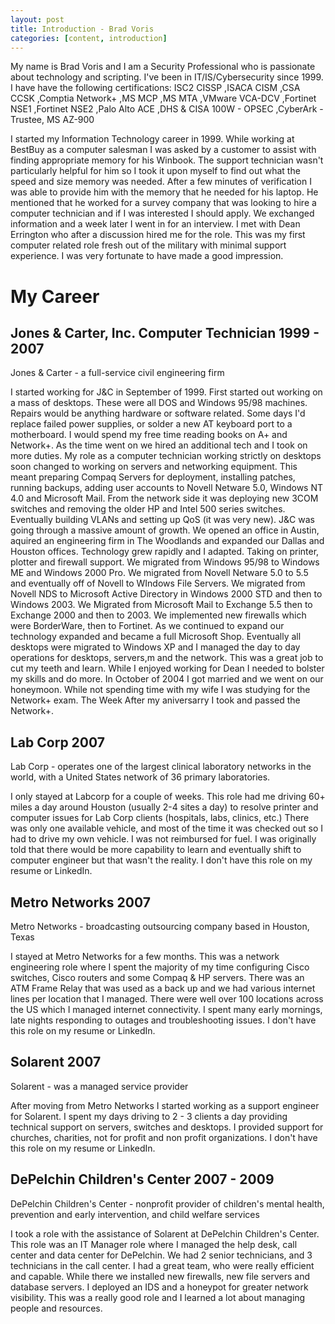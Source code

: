 ```yaml
---
layout: post
title: Introduction - Brad Voris
categories: [content, introduction]
---
```


My name is Brad Voris and I am a Security Professional who is passionate about technology and scripting. I've been in IT/IS/Cybersecurity since 1999. I have have the following certifications: ISC2 CISSP ,ISACA CISM ,CSA CCSK ,Comptia Network+ ,MS MCP ,MS MTA ,VMware VCA-DCV ,Fortinet NSE1 ,Fortinet NSE2 ,Palo Alto ACE ,DHS & CISA 100W - OPSEC ,CyberArk - Trustee, MS AZ-900

I started my Information Technology career in 1999. While working at BestBuy as a computer salesman I was asked by a customer to assist with finding appropriate memory for his Winbook. The support technician wasn't particularly helpful for him so I took it upon myself to find out what the speed and size memory was needed. After a few minutes of verification I was able to provide him with the memory that he needed for his laptop. He mentioned that he worked for a survey company that was looking to hire a computer technician and if I was interested I should apply. We exchanged information and a week later I went in for an interview. I met with Dean Errington who after a discussion hired me for the role. This was my first computer related role fresh out of the military with minimal support experience. I was very fortunate to have made a good impression.

# My Career
## Jones & Carter, Inc. Computer Technician 1999 - 2007
Jones & Carter -  a full-service civil engineering firm

I started working for J&C in September of 1999. First started out working on a mass of desktops. These were all DOS and Windows 95/98 machines. Repairs would be anything hardware or software related. Some days I'd replace failed power supplies, or solder a new AT keyboard port to a motherboard. I would spend my free time reading books on A+ and Network+. As the time went on we hired an additional tech and I took on more duties. My role as a computer technician working strictly on desktops soon changed to working on servers and networking equipment. This meant preparing Compaq Servers for deployment, installing patches, running backups, adding user accounts to Novell Netware 5.0, Windows NT 4.0 and Microsoft Mail. From the network side it was deploying new 3COM switches and removing the older HP and Intel 500 series switches. Eventually building VLANs and setting up QoS (it was very new). J&C was going through a massive amount of growth. We opened an office in Austin, aquired an engineering firm in The Woodlands and expanded our Dallas and Houston offices. Technology grew rapidly and I adapted. Taking on printer, plotter and firewall support. We migrated from Windows 95/98 to Windows ME and Windows 2000 Pro. We migrated from Novell Netware 5.0 to 5.5 and eventually off of Novell to WIndows File Servers. We migrated from Novell NDS to Microsoft Active Directory in Windows 2000 STD and then to Windows 2003. We Migrated from Microsoft Mail to Exchange 5.5 then to Exchange 2000 and then to 2003. We implemented new firewalls which were BorderWare, then to Fortinet. As we continued to expand our technology expanded and became a full Microsoft Shop. Eventually all desktops were migrated to Windows XP and I managed the day to day operations for desktops, servers,m and the network. This was a great job to cut my teeth and learn. While I enjoyed working for Dean I needed to bolster my skills and do more. In October of 2004 I got married and we went on our honeymoon. While not spending time with my wife I was studying for the Network+ exam. The Week After my aniversarry I took and passed the Network+.

## Lab Corp 2007
Lab Corp -  operates one of the largest clinical laboratory networks in the world, with a United States network of 36 primary laboratories.

I only stayed at Labcorp for a couple of weeks. This role had me driving 60+ miles a day around Houston (usually 2-4 sites a day) to resolve printer and computer issues for Lab Corp clients (hospitals, labs, clinics, etc.) There was only one available vehicle, and most of the time it was checked out so I had to drive my own vehicle. I was not reimbursed for fuel. I was originally told that there would be more capability to learn and eventually shift to computer engineer but that wasn't the reality. I don't have this role on my resume or LinkedIn.

## Metro Networks 2007
Metro Networks - broadcasting outsourcing company based in Houston, Texas

I stayed at Metro Networks for a few months. This was a network engineering role where I spent the majority of my time configuring Cisco switches, Cisco routers and some Compaq & HP servers. There was an ATM Frame Relay that was used as a back up and we had various internet lines per location that I managed. There were well over 100 locations across the US which I managed internet connectivity. I spent many early mornings, late nights responding to outages and troubleshooting issues.  I don't have this role on my resume or LinkedIn.

## Solarent 2007
Solarent - was a managed service provider

After moving from Metro Networks I started working as a support engineer for Solarent. I spent my days driving to 2 - 3 clients a day providing technical support on servers, switches and desktops. I provided support for churches, charities, not for profit and non profit organizations.  I don't have this role on my resume or LinkedIn.

## DePelchin Children's Center 2007 - 2009
DePelchin Children's Center - nonprofit provider of children's mental health, prevention and early intervention, and child welfare services

I took a role with the assistance of Solarent at DePelchin Children's Center. This role was an IT Manager role where I managed the help desk, call center and data center for DePelchin. We had 2 senior technicians, and 3 technicians in the call center. I had a great team, who were really efficient and capable. While there we installed new firewalls, new file servers and database servers. I deployed an IDS and a honeypot for greater network visibility. This was a really good role and I learned a lot about managing people and resources.
